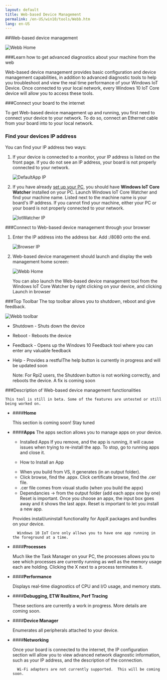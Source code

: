 ```yaml
---
layout: default
title: Web-based Device Management
permalink: /en-US/win10/tools/Webb.htm
lang: en-US
---
```


<div class="container" markdown="1">

##Web-based device management

![Webb Home]({{site.baseurl}}/images/webb/webb.png)

###Learn how to get advanced diagnostics about your machine from the web

Web-based device management provides basic configuration and device management capabilities, in addition to advanced diagnostic tools to help you troubleshoot and view the real time performance of your Windows IoT Device. Once connected to your local network, every Windows 10 IoT Core device will allow you to access these tools.

###Connect your board to the internet

To get Web-based device management up and running, you first need to connect your device to your network. To do so, connect an Ethernet cable from your board into to your local network.


### Find your devices IP address

You can find your IP address two ways:

1.	If your device is connected to a monitor, your IP address is listed on the front page. If you do not see an IP address, your board is not properly connected to your network.  

    ![DefaultApp IP]({{site.baseurl}}/images/webb/defaultapp_ip.png)

2.	If you have already [set up your PC]({{site.baseurl}}/{{page.lang}}/win10/SetupPC.htm), you should have **Windows IoT Core Watcher** installed on your PC. Launch Windows IoT Core Watcher and find your machine name. Listed next to the machine name is your board's IP address. If you cannot find your machine, either your PC or your board is not properly connected to your network.

    ![IotWatcher IP]({{site.baseurl}}/images/IoTCoreWatcher.PNG)

###Connect to Web-based device management through your browser

1.	Enter the IP address into the address bar. Add :/8080 onto the end.

	![Browser IP]({{site.baseurl}}/images/webb/browser_ip.png)

2.	Web-based device management should launch and display the web management home screen:

	![Webb Home]({{site.baseurl}}/images/webb/webb.png)

    You can also launch the Web-based device management tool from the Windows IoT Core Watcher by right clicking on your device, and clicking Launch in browser

###Top Toolbar
The top toolbar allows you to shutdown, reboot and give feedback.

![Webb toolbar]({{site.baseurl}}/images/webb/toolbar.png)

* Shutdown - Shuts down the device
* Reboot - Reboots the device
* Feedback - Opens up the Windows 10 Feedback tool where you can enter any valuable feedback
* Help - Provides a restfulThe help button is currently in progress and will be updated soon

    Note: For Rpi2 users, the Shutdown button is not working correctly, and reboots the device. A fix is coming soon


###Description of Web-based device management functionalities

    This tool is still in beta. Some of the features are untested or still being worked on.

* ####**Home**

	This section is coming soon! Stay tuned

* ####**Apps**
	The apps section allows you to manage apps on your device. 
	
	* Installed Apps
		If you remove, and the app is running, it will cause issues when trying to re-install the app. To stop, go to running apps and close it.

	* How to Install an App
	- When you build from VS, it generates (in an output folder). 
	- Click browse, find the .appx. Click certificate browse, find the .cer file. 
	- .cer file comes from visual studio (when you build the appx)
	- Dependancies -> from the output folder (add each appx one by one)
	Reset is important. Once you choose an appx, the input box goes away and it shows the last appx.
	Reset is important to let you install a new app. 

	


	Provides install/uninstall functionality for AppX packages and bundles on your device.

	    Windows 10 IoT Core only allows you to have one app running in the foreground at a time.

* ####**Processes**

	Much like the Task Manager on your PC, the processes allows you to see which processes are currently running as well as the memory usage each are holding.  Clicking the X next to a process terminates it.

* ####**Performance**

	Displays real-time diagnostics of CPU and I/O usage, and memory stats.

* ####**Debugging, ETW Realtime, Perf Tracing**

	These sections are currently a work in progress. More details are coming soon.

* ####**Device Manager**

	Enumerates all peripherals attached to your device.

* ####**Networking**

	Once your board is connected to the internet, the IP configuration section will allow you to view advanced network diagnostic information, such as your IP address, and the description of the connection.

	    Wi-Fi adapters are not currently supported.  This will be coming soon.



</div>
